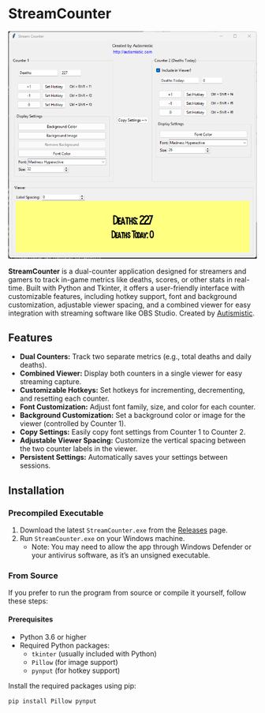 # StreamCounter

![StreamCounter Screenshot](StreamCounter.png) <!-- Replace with an actual screenshot -->

**StreamCounter** is a dual-counter application designed for streamers and gamers to track in-game metrics like deaths, scores, or other stats in real-time. Built with Python and Tkinter, it offers a user-friendly interface with customizable features, including hotkey support, font and background customization, adjustable viewer spacing, and a combined viewer for easy integration with streaming software like OBS Studio. Created by [Autismistic](http://autismistic.com).

## Features
- **Dual Counters:** Track two separate metrics (e.g., total deaths and daily deaths).
- **Combined Viewer:** Display both counters in a single viewer for easy streaming capture.
- **Customizable Hotkeys:** Set hotkeys for incrementing, decrementing, and resetting each counter.
- **Font Customization:** Adjust font family, size, and color for each counter.
- **Background Customization:** Set a background color or image for the viewer (controlled by Counter 1).
- **Copy Settings:** Easily copy font settings from Counter 1 to Counter 2.
- **Adjustable Viewer Spacing:** Customize the vertical spacing between the two counter labels in the viewer.
- **Persistent Settings:** Automatically saves your settings between sessions.

## Installation

### Precompiled Executable
1. Download the latest `StreamCounter.exe` from the [Releases](https://github.com/yourusername/StreamCounter/releases) page.
2. Run `StreamCounter.exe` on your Windows machine.
   - Note: You may need to allow the app through Windows Defender or your antivirus software, as it’s an unsigned executable.

### From Source
If you prefer to run the program from source or compile it yourself, follow these steps:

#### Prerequisites
- Python 3.6 or higher
- Required Python packages:
  - `tkinter` (usually included with Python)
  - `Pillow` (for image support)
  - `pynput` (for hotkey support)

Install the required packages using pip:
```bash
pip install Pillow pynput

